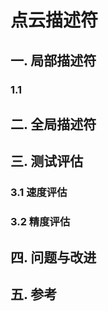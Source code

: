 # 点云描述符

## 一. 局部描述符
### 1.1 

## 二. 全局描述符

## 三. 测试评估

### 3.1 速度评估
### 3.2 精度评估

## 四. 问题与改进

## 五. 参考